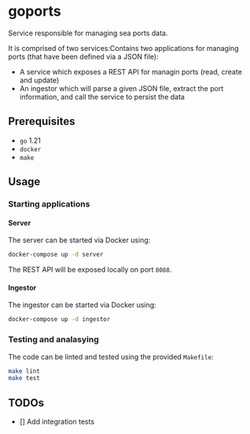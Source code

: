 # goports
Service responsible for managing sea ports data.

It is comprised of two services:Contains two applications for managing ports (that have been defined via a JSON file):
* A service which exposes a REST API for managin ports (read, create and update)
* An ingestor which will parse a given JSON file, extract the port information, and call the service to persist the data

## Prerequisites
* `go` 1.21
* `docker`
* `make`

## Usage

### Starting applications
#### Server
The server can be started via Docker using:
```bash
docker-compose up -d server
```

The REST API will be exposed locally on port `8088`.

#### Ingestor
The ingestor can be started via Docker using:
```bash
docker-compose up -d ingestor
```

### Testing and analasying
The code can be linted and tested using the provided `Makefile`:
```bash
make lint
make test
```

## TODOs
- [] Add integration tests